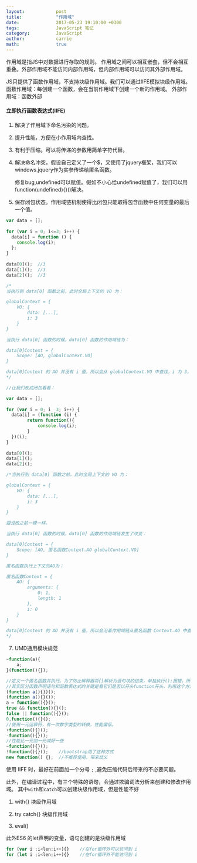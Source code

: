 ```yaml
---
layout:            post
title:             "作用域"
date:              2017-05-23 19:10:00 +0300
tags:              JavaScript 笔记
category:          JavaScript
author:            carrie
math:              true
---
```

作用域是指JS中对数据进行存取的规则。
作用域之间可以相互嵌套，但不会相互重叠。外部作用域不能访问内部作用域，但内部作用域可以访问其外部作用域。

JS只提供了函数作用域，不支持块级作用域。我们可以通过IIFE模拟块级作用域。
函数作用域：每创建一个函数，会在当前作用域下创建一个新的作用域。
外部作用域：函数外部
#### 立即执行函数表达式(IIFE) 
1. 解决了作用域下命名污染的问题。
2. 提升性能，方便在小作用域内查找。
3. 有利于压缩。可以将传递的参数用简单字符代替。
4. 解决命名冲突，假设自己定义了一个$，又使用了jquery框架，我们可以windows.jquery作为实参传递给匿名函数。

    修复bug,undefined可以赋值。假如不小心给undefined赋值了，我们可以用function(undefined){}()解决。
6. 保存闭包状态。作用域链机制使得比闭包只能取得包含函数中任何变量的最后一个值。
```javascript
var data = [];
 
for (var i = 0; i<=3; i++) {
  data[i] = function () {
    console.log(i);
  };
}
 
data[0]();  //3
data[1]();  //3
data[2]();  //3

/*
当执行到 data[0] 函数之前，此时全局上下文的 VO 为：

globalContext = {
    VO: {
        data: [...],
        i: 3
    }
}

当执行 data[0] 函数的时候，data[0] 函数的作用域链为：

data[0]Context = {
    Scope: [AO, globalContext.VO]
}

data[0]Context 的 AO 并没有 i 值，所以会从 globalContext.VO 中查找，i 为 3，所以打印的结果就是 3。
*/

//让我们改成闭包看看：

var data = [];
 
for (var i = 0; i  3; i++) {
  data[i] = (function (i) {
        return function(){
            console.log(i);
        }
  })(i);
}
 
data[0]();
data[1]();
data[2]();

/*当执行到 data[0] 函数之前，此时全局上下文的 VO 为：

globalContext = {
    VO: {
        data: [...],
        i: 3
    }
}

跟没改之前一模一样。

当执行 data[0] 函数的时候，data[0] 函数的作用域链发生了改变：

data[0]Context = {
    Scope: [AO, 匿名函数Context.AO globalContext.VO]
}

匿名函数执行上下文的AO为：

匿名函数Context = {
    AO: {
        arguments: {
            0: 1,
            length: 1
        },
        i: 0
    }
}

data[0]Context 的 AO 并没有 i 值，所以会沿着作用域链从匿名函数 Context.AO 中查找，这时候就会找 i 为 0，找到了就不会往 globalContext.VO 中查找了，即使 globalContext.VO 也有 i 的值(值为3)，所以打印的结果就是0。
*/
```
7. UMD通用模块规范
```javascript
~function(a){
    a;
}(function(){});
```
```javascript
//定义一个匿名函数并执行。为了防止解释器将{}解析为语句块的结束，单独执行();报错，所以将函数声明语句用小括号括起来，转换为函数表达式。
//其实区分函数声明语句和函数表达式的关键是看它们是否以开头function开头，利用这个方法，我们可以用多种方式将函数声明语句转换为函数表达式，来直接运行匿名函数，如下：
(function a(){})();
(function a(){}());
a = function(){}();
true && function(){}();
false || function(){}();
0,function(){}();
//使用一元运算符，有一次数字类型的转换，性能偏低。
+function(){}();
-function(){}();
//性能比一元加一元减好一些
~function(){}();
!function(){}();    //bootstrap用了这种方式
new function() {};  //不推荐使用，带来歧义
```

使用 IIFE 时，最好在前面加一个分号 `;` ,避免压缩代码后带来的不必要问题。

此外，在编译过程中，有三个特殊的语句，会通过欺骗词法分析来创建和修改作用域。
其中`with`和`catch`可以创建块级作用域，但是性能不好

1. with{}  块级作用域

2. try catch{} 块级作用域

3. eval()

此外ES6 的let声明的变量，语句创建的是块级作用域
```javascript
for (var i ;i<len;i++){}    //在for循环外可以访问到 i
for (let i ;i<len;i++){}    //在for循环外不能访问到 i
```
